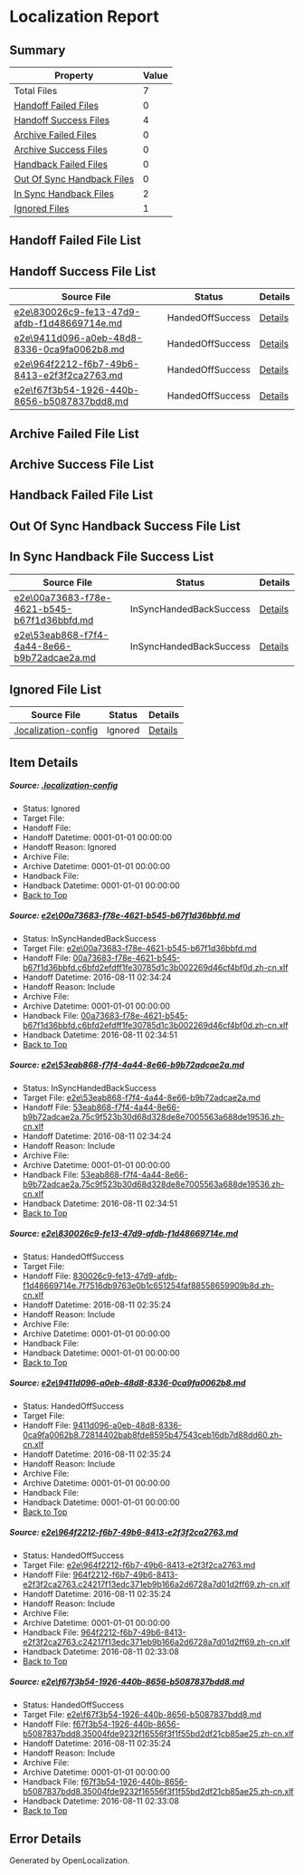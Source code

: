 # <a name='report-top'></a> Localization Report

## Summary
 Property | Value 
 -------- | ----- 
 Total Files | 7
[ Handoff Failed Files ](#handoff-failed-list)| 0
[ Handoff Success Files ](#handoff-success-list)| 4
[ Archive Failed Files ](#archive-failed-list)| 0
[ Archive Success Files ](#archive-success-list)| 0
[ Handback Failed Files ](#handback-failed-list)| 0
[ Out Of Sync Handback Files ](#outofsync-handback-success-list)| 0
[ In Sync Handback Files ](#insync-handback-success-list)| 2
[ Ignored Files ](#ignored-list)| 1

## <a name='handoff-failed-list'></a> Handoff Failed File List

## <a name='handoff-success-list'></a> Handoff Success File List
 Source File | Status | Details 
 ----------- | ------ | ------- 
 [e2e\830026c9-fe13-47d9-afdb-f1d48669714e.md](https://github.com/OpenLocalizationTestOrg/oltest/blob/aac88d78098e0cbf03a33fb0acd8b99e6f882e2f/e2e/830026c9-fe13-47d9-afdb-f1d48669714e.md) | HandedOffSuccess | [Details](#a0fa016e65ff6cca38c6350f30f5ea9f97073d5c3)
 [e2e\9411d096-a0eb-48d8-8336-0ca9fa0062b8.md](https://github.com/OpenLocalizationTestOrg/oltest/blob/aac88d78098e0cbf03a33fb0acd8b99e6f882e2f/e2e/9411d096-a0eb-48d8-8336-0ca9fa0062b8.md) | HandedOffSuccess | [Details](#111d83e33ccd07f61236f07724509da3683703964)
 [e2e\964f2212-f6b7-49b6-8413-e2f3f2ca2763.md](https://github.com/OpenLocalizationTestOrg/oltest/blob/cb3009506ea30efbd64e3a46a6abdf66694be88a/e2e/964f2212-f6b7-49b6-8413-e2f3f2ca2763.md) | HandedOffSuccess | [Details](#e1e8f766c4acddec726c01c8f5f09de5a0fe006d5)
 [e2e\f67f3b54-1926-440b-8656-b5087837bdd8.md](https://github.com/OpenLocalizationTestOrg/oltest/blob/cb3009506ea30efbd64e3a46a6abdf66694be88a/e2e/f67f3b54-1926-440b-8656-b5087837bdd8.md) | HandedOffSuccess | [Details](#1812a24ec5cd93513374211aa299c56fafbb02586)

## <a name='archive-failed-list'></a> Archive Failed File List

## <a name='archive-success-list'></a> Archive Success File List

## <a name='handback-failed-list'></a> Handback Failed File List

## <a name='outofsync-handback-success-list'></a> Out Of Sync Handback Success File List

## <a name='insync-handback-success-list'></a> In Sync Handback File Success List
 Source File | Status | Details 
 ----------- | ------ | ------- 
 [e2e\00a73683-f78e-4621-b545-b67f1d36bbfd.md](https://github.com/OpenLocalizationTestOrg/oltest/blob/b396f4d1498e244771b6d6e0b5dcafda1da33e15/e2e/00a73683-f78e-4621-b545-b67f1d36bbfd.md) | InSyncHandedBackSuccess | [Details](#8b2dd4980605de5525b9bffe96729c5d56a5f2311)
 [e2e\53eab868-f7f4-4a44-8e66-b9b72adcae2a.md](https://github.com/OpenLocalizationTestOrg/oltest/blob/b396f4d1498e244771b6d6e0b5dcafda1da33e15/e2e/53eab868-f7f4-4a44-8e66-b9b72adcae2a.md) | InSyncHandedBackSuccess | [Details](#098451943f0c6fdf427efccfebef377f3772b86a2)

## <a name='ignored-list'></a> Ignored File List
 Source File | Status | Details 
 ----------- | ------ | ------- 
 [.localization-config](https://github.com/OpenLocalizationTestOrg/oltest/blob/aac88d78098e0cbf03a33fb0acd8b99e6f882e2f/.localization-config) | Ignored | [Details](#3d4f252ac210baf56311d7e97dcc2db10974dbd20)

## Item Details
##### <a name='3d4f252ac210baf56311d7e97dcc2db10974dbd20'></a> Source: [.localization-config](https://github.com/OpenLocalizationTestOrg/oltest/blob/aac88d78098e0cbf03a33fb0acd8b99e6f882e2f/.localization-config)
* Status: Ignored
* Target File: 
* Handoff File: 
* Handoff Datetime: 0001-01-01 00:00:00
* Handoff Reason: Ignored
* Archive File: 
* Archive Datetime: 0001-01-01 00:00:00
* Handback File: 
* Handback Datetime: 0001-01-01 00:00:00
* [Back to Top](#report-top)

##### <a name='8b2dd4980605de5525b9bffe96729c5d56a5f2311'></a> Source: [e2e\00a73683-f78e-4621-b545-b67f1d36bbfd.md](https://github.com/OpenLocalizationTestOrg/oltest/blob/b396f4d1498e244771b6d6e0b5dcafda1da33e15/e2e/00a73683-f78e-4621-b545-b67f1d36bbfd.md)
* Status: InSyncHandedBackSuccess
* Target File: [e2e\00a73683-f78e-4621-b545-b67f1d36bbfd.md](https://github.com/OpenLocalizationTestOrg/ol-test-zhcn/blob/6884874ec8e867d32ae700252092a1e07e644f77/e2e/00a73683-f78e-4621-b545-b67f1d36bbfd.md)
* Handoff File: [00a73683-f78e-4621-b545-b67f1d36bbfd.c6bfd2efdff1fe30785d1c3b002269d46cf4bf0d.zh-cn.xlf](https://github.com/OpenLocalizationTestOrg/olhandoff-e2e/blob/0dd492ca6dbbafda2974b3a74c321951bc13d878/ol-handoff/OpenLocalizationTestOrg/ol-test-zhcn/ci/ht/00a73683-f78e-4621-b545-b67f1d36bbfd.c6bfd2efdff1fe30785d1c3b002269d46cf4bf0d.zh-cn.xlf)
* Handoff Datetime: 2016-08-11 02:34:24
* Handoff Reason: Include
* Archive File: 
* Archive Datetime: 0001-01-01 00:00:00
* Handback File: [00a73683-f78e-4621-b545-b67f1d36bbfd.c6bfd2efdff1fe30785d1c3b002269d46cf4bf0d.zh-cn.xlf](https://github.com/OpenLocalizationTestOrg/olhandback-e2e/blob/9d7502b0b8a2f15b0d7e9d7c1c10a251aa90965e/ol-handback/OpenLocalizationTestOrg/ol-test-zhcn/ci/ht/00a73683-f78e-4621-b545-b67f1d36bbfd.c6bfd2efdff1fe30785d1c3b002269d46cf4bf0d.zh-cn.xlf)
* Handback Datetime: 2016-08-11 02:34:51
* [Back to Top](#report-top)

##### <a name='098451943f0c6fdf427efccfebef377f3772b86a2'></a> Source: [e2e\53eab868-f7f4-4a44-8e66-b9b72adcae2a.md](https://github.com/OpenLocalizationTestOrg/oltest/blob/b396f4d1498e244771b6d6e0b5dcafda1da33e15/e2e/53eab868-f7f4-4a44-8e66-b9b72adcae2a.md)
* Status: InSyncHandedBackSuccess
* Target File: [e2e\53eab868-f7f4-4a44-8e66-b9b72adcae2a.md](https://github.com/OpenLocalizationTestOrg/ol-test-zhcn/blob/6884874ec8e867d32ae700252092a1e07e644f77/e2e/53eab868-f7f4-4a44-8e66-b9b72adcae2a.md)
* Handoff File: [53eab868-f7f4-4a44-8e66-b9b72adcae2a.75c9f523b30d68d328de8e7005563a688de19536.zh-cn.xlf](https://github.com/OpenLocalizationTestOrg/olhandoff-e2e/blob/0dd492ca6dbbafda2974b3a74c321951bc13d878/ol-handoff/OpenLocalizationTestOrg/ol-test-zhcn/ci/ht/53eab868-f7f4-4a44-8e66-b9b72adcae2a.75c9f523b30d68d328de8e7005563a688de19536.zh-cn.xlf)
* Handoff Datetime: 2016-08-11 02:34:24
* Handoff Reason: Include
* Archive File: 
* Archive Datetime: 0001-01-01 00:00:00
* Handback File: [53eab868-f7f4-4a44-8e66-b9b72adcae2a.75c9f523b30d68d328de8e7005563a688de19536.zh-cn.xlf](https://github.com/OpenLocalizationTestOrg/olhandback-e2e/blob/9d7502b0b8a2f15b0d7e9d7c1c10a251aa90965e/ol-handback/OpenLocalizationTestOrg/ol-test-zhcn/ci/ht/53eab868-f7f4-4a44-8e66-b9b72adcae2a.75c9f523b30d68d328de8e7005563a688de19536.zh-cn.xlf)
* Handback Datetime: 2016-08-11 02:34:51
* [Back to Top](#report-top)

##### <a name='a0fa016e65ff6cca38c6350f30f5ea9f97073d5c3'></a> Source: [e2e\830026c9-fe13-47d9-afdb-f1d48669714e.md](https://github.com/OpenLocalizationTestOrg/oltest/blob/aac88d78098e0cbf03a33fb0acd8b99e6f882e2f/e2e/830026c9-fe13-47d9-afdb-f1d48669714e.md)
* Status: HandedOffSuccess
* Target File: 
* Handoff File: [830026c9-fe13-47d9-afdb-f1d48669714e.7f7516db9763e0b1c651254faf88558659909b8d.zh-cn.xlf](https://github.com/OpenLocalizationTestOrg/olhandoff-e2e/blob/94c05d3438ad68353b539f3bd8c11faa5cbb1ca6/ol-handoff/OpenLocalizationTestOrg/ol-test-zhcn/ci/low/830026c9-fe13-47d9-afdb-f1d48669714e.7f7516db9763e0b1c651254faf88558659909b8d.zh-cn.xlf)
* Handoff Datetime: 2016-08-11 02:35:24
* Handoff Reason: Include
* Archive File: 
* Archive Datetime: 0001-01-01 00:00:00
* Handback File: 
* Handback Datetime: 0001-01-01 00:00:00
* [Back to Top](#report-top)

##### <a name='111d83e33ccd07f61236f07724509da3683703964'></a> Source: [e2e\9411d096-a0eb-48d8-8336-0ca9fa0062b8.md](https://github.com/OpenLocalizationTestOrg/oltest/blob/aac88d78098e0cbf03a33fb0acd8b99e6f882e2f/e2e/9411d096-a0eb-48d8-8336-0ca9fa0062b8.md)
* Status: HandedOffSuccess
* Target File: 
* Handoff File: [9411d096-a0eb-48d8-8336-0ca9fa0062b8.72814402bab8fde8595b47543ceb16db7d88dd60.zh-cn.xlf](https://github.com/OpenLocalizationTestOrg/olhandoff-e2e/blob/94c05d3438ad68353b539f3bd8c11faa5cbb1ca6/ol-handoff/OpenLocalizationTestOrg/ol-test-zhcn/ci/low/9411d096-a0eb-48d8-8336-0ca9fa0062b8.72814402bab8fde8595b47543ceb16db7d88dd60.zh-cn.xlf)
* Handoff Datetime: 2016-08-11 02:35:24
* Handoff Reason: Include
* Archive File: 
* Archive Datetime: 0001-01-01 00:00:00
* Handback File: 
* Handback Datetime: 0001-01-01 00:00:00
* [Back to Top](#report-top)

##### <a name='e1e8f766c4acddec726c01c8f5f09de5a0fe006d5'></a> Source: [e2e\964f2212-f6b7-49b6-8413-e2f3f2ca2763.md](https://github.com/OpenLocalizationTestOrg/oltest/blob/cb3009506ea30efbd64e3a46a6abdf66694be88a/e2e/964f2212-f6b7-49b6-8413-e2f3f2ca2763.md)
* Status: HandedOffSuccess
* Target File: [e2e\964f2212-f6b7-49b6-8413-e2f3f2ca2763.md](https://github.com/OpenLocalizationTestOrg/ol-test-zhcn/blob/8e98cdbdf1b042ed5f2071dccfe04f0720a116e3/e2e/964f2212-f6b7-49b6-8413-e2f3f2ca2763.md)
* Handoff File: [964f2212-f6b7-49b6-8413-e2f3f2ca2763.c24217f13edc371eb9b166a2d6728a7d01d2ff69.zh-cn.xlf](https://github.com/OpenLocalizationTestOrg/olhandoff-e2e/blob/94c05d3438ad68353b539f3bd8c11faa5cbb1ca6/ol-handoff/OpenLocalizationTestOrg/ol-test-zhcn/ci/low/964f2212-f6b7-49b6-8413-e2f3f2ca2763.c24217f13edc371eb9b166a2d6728a7d01d2ff69.zh-cn.xlf)
* Handoff Datetime: 2016-08-11 02:35:24
* Handoff Reason: Include
* Archive File: 
* Archive Datetime: 0001-01-01 00:00:00
* Handback File: [964f2212-f6b7-49b6-8413-e2f3f2ca2763.c24217f13edc371eb9b166a2d6728a7d01d2ff69.zh-cn.xlf](https://github.com/OpenLocalizationTestOrg/olhandback-e2e/blob/8c5c8d054de9ee7500bcb423aebe56eb409baebf/ol-handback/OpenLocalizationTestOrg/ol-test-zhcn/ci/high/964f2212-f6b7-49b6-8413-e2f3f2ca2763.c24217f13edc371eb9b166a2d6728a7d01d2ff69.zh-cn.xlf)
* Handback Datetime: 2016-08-11 02:33:08
* [Back to Top](#report-top)

##### <a name='1812a24ec5cd93513374211aa299c56fafbb02586'></a> Source: [e2e\f67f3b54-1926-440b-8656-b5087837bdd8.md](https://github.com/OpenLocalizationTestOrg/oltest/blob/cb3009506ea30efbd64e3a46a6abdf66694be88a/e2e/f67f3b54-1926-440b-8656-b5087837bdd8.md)
* Status: HandedOffSuccess
* Target File: [e2e\f67f3b54-1926-440b-8656-b5087837bdd8.md](https://github.com/OpenLocalizationTestOrg/ol-test-zhcn/blob/8e98cdbdf1b042ed5f2071dccfe04f0720a116e3/e2e/f67f3b54-1926-440b-8656-b5087837bdd8.md)
* Handoff File: [f67f3b54-1926-440b-8656-b5087837bdd8.35004fde9232f16556f3f1f55bd2df21cb85ae25.zh-cn.xlf](https://github.com/OpenLocalizationTestOrg/olhandoff-e2e/blob/94c05d3438ad68353b539f3bd8c11faa5cbb1ca6/ol-handoff/OpenLocalizationTestOrg/ol-test-zhcn/ci/low/f67f3b54-1926-440b-8656-b5087837bdd8.35004fde9232f16556f3f1f55bd2df21cb85ae25.zh-cn.xlf)
* Handoff Datetime: 2016-08-11 02:35:24
* Handoff Reason: Include
* Archive File: 
* Archive Datetime: 0001-01-01 00:00:00
* Handback File: [f67f3b54-1926-440b-8656-b5087837bdd8.35004fde9232f16556f3f1f55bd2df21cb85ae25.zh-cn.xlf](https://github.com/OpenLocalizationTestOrg/olhandback-e2e/blob/8c5c8d054de9ee7500bcb423aebe56eb409baebf/ol-handback/OpenLocalizationTestOrg/ol-test-zhcn/ci/high/f67f3b54-1926-440b-8656-b5087837bdd8.35004fde9232f16556f3f1f55bd2df21cb85ae25.zh-cn.xlf)
* Handback Datetime: 2016-08-11 02:33:08
* [Back to Top](#report-top)


## Error Details

Generated by OpenLocalization.
